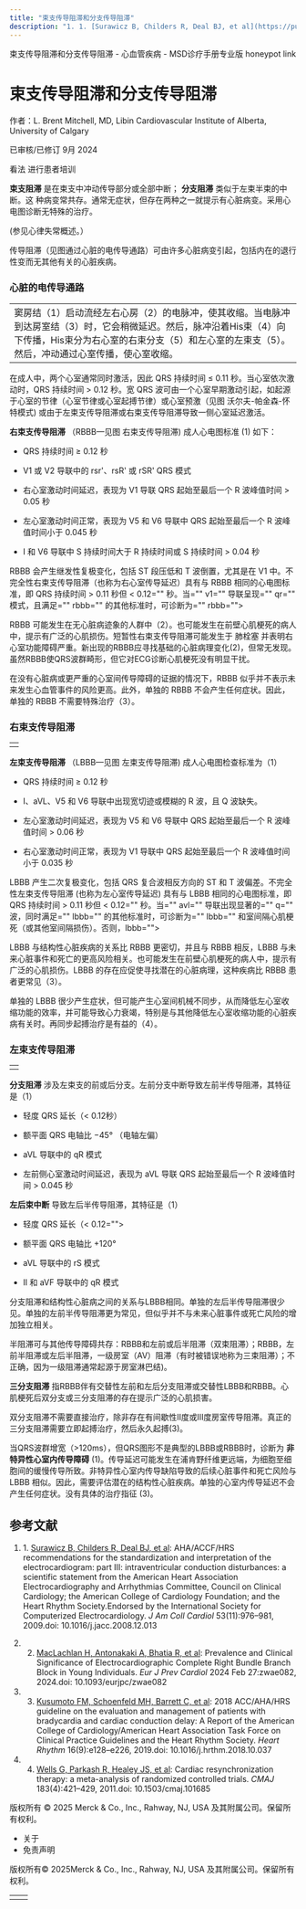 ```yaml
---
title: "束支传导阻滞和分支传导阻滞"
description: "1. 1. [Surawicz B, Childers R, Deal BJ, et al](https://pubmed.ncbi.nlm.nih.gov/19281930/): AHA/ACCF/HRS recommendations for the standardization and interpretation of the electrocardiogram: part III: intraventricular conduction disturbances: a scientific statement from the American Heart Association Electrocardiography and Arrhythmias Committee, Council on Clinical Cardiology; the American College of Cardiology Foundation; and the Heart Rhythm Society.Endorsed by the International Society for Computerized Electrocardiology. _J Am Coll Cardiol_ 53(11):976–981, 2009.doi: 10.1016/j.jacc.2008.12.013"
---
```


﻿束支传导阻滞和分支传导阻滞 \- 心血管疾病 \- MSD诊疗手册专业版 honeypot link

# 束支传导阻滞和分支传导阻滞

作者：L. Brent Mitchell, MD, Libin Cardiovascular Institute of Alberta, University of Calgary

已审核/已修订 9月 2024

看法 进行患者培训

**束支阻滞** 是在束支中冲动传导部分或全部中断； **分支阻滞** 类似于左束半束的中断。这 种病变常共存。通常无症状，但存在两种之一就提示有心脏病变。采用心电图诊断无特殊的治疗。

(参见心律失常概述。）

传导阻滞（见图通过心脏的电传导通路）可由许多心脏病变引起，包括内在的退行性变而无其他有关的心脏疾病。

### 心脏的电传导通路

|     |
| --- |
| 窦房结（1）启动流经左右心房（2）的电脉冲，使其收缩。当电脉冲到达房室结（3）时，它会稍微延迟。然后，脉冲沿着His束（4）向下传播，His束分为右心室的右束分支（5）和左心室的左束支（5）。然后，冲动通过心室传播，使心室收缩。<br> |

在成人中，两个心室通常同时激活，因此 QRS 持续时间 ≤ 0.11 秒。当心室依次激动时，QRS 持续时间 > 0.12 秒。宽 QRS 波可由一个心室早期激动引起，如起源于心室的节律（心室节律或心室起搏节律）或心室预激（见图 沃尔夫-帕金森-怀特模式) 或由于左束支传导阻滞或右束支传导阻滞导致一侧心室延迟激活。

**右束支传导阻滞** （RBBB—见图 右束支传导阻滞) 成人心电图标准 (1) 如下：

- QRS 持续时间 ≥ 0.12 秒

- V1 或 V2 导联中的 rsr'、rsR' 或 rSR' QRS 模式

- 右心室激动时间延迟，表现为 V1 导联 QRS 起始至最后一个 R 波峰值时间 > 0.05 秒

- 左心室激动时间正常，表现为 V5 和 V6 导联中 QRS 起始至最后一个 R 波峰值时间小于 0.045 秒

- I 和 V6 导联中 S 持续时间大于 R 持续时间或 S 持续时间 > 0.04 秒


RBBB 会产生继发性复极变化，包括 ST 段压低和 T 波倒置，尤其是在 V1 中。不完全性右束支传导阻滞（也称为右心室传导延迟）具有与 RBBB 相同的心电图标准，即 QRS 持续时间 > 0.11 秒但 < 0.12="" 秒。当="" v1="" 导联呈现="" qr="" 模式，且满足="" rbbb="" 的其他标准时，可诊断为="" rbbb="">

RBBB 可能发生在无心脏病迹象的人群中（2）。也可能发生在前壁心肌梗死的病人中，提示有广泛的心肌损伤。短暂性右束支传导阻滞可能发生于 肺栓塞 并表明右心室功能障碍严重。新出现的RBBB应寻找基础的心脏病理变化(2)，但常无发现。虽然RBBB使QRS波群畸形，但它对ECG诊断心肌梗死没有明显干扰。

在没有心脏病或更严重的心室间传导障碍的证据的情况下，RBBB 似乎并不表示未来发生心血管事件的风险更高。此外，单独的 RBBB 不会产生任何症状。因此，单独的 RBBB 不需要特殊治疗（3）。

### 右束支传导阻滞

|     |
| --- |
|  |

**左束支传导阻滞** （LBBB—见图 左束支传导阻滞) 成人心电图检查标准为（1）

- QRS 持续时间 ≥ 0.12 秒

- I、aVL、V5 和 V6 导联中出现宽切迹或模糊的 R 波，且 Q 波缺失。

- 左心室激动时间延迟，表现为 V5 和 V6 导联中 QRS 起始至最后一个 R 波峰值时间 > 0.06 秒

- 右心室激动时间正常，表现为 V1 导联中 QRS 起始至最后一个 R 波峰值时间小于 0.035 秒


LBBB 产生二次复极变化，包括 QRS 复合波相反方向的 ST 和 T 波偏差。不完全性左束支传导阻滞 (也称为左心室传导延迟) 具有与 LBBB 相同的心电图标准，即 QRS 持续时间 > 0.11 秒但 < 0.12="" 秒。当="" avl="" 导联出现显著的="" q="" 波，同时满足="" lbbb="" 的其他标准时，可诊断为="" lbbb="" 和室间隔心肌梗死（或其他室间隔损伤）。否则，lbbb="">

LBBB 与结构性心脏疾病的关系比 RBBB 更密切，并且与 RBBB 相反，LBBB 与未来心脏事件和死亡的更高风险相关。也可能发生在前壁心肌梗死的病人中，提示有广泛的心肌损伤。LBBB 的存在应促使寻找潜在的心脏病理，这种疾病比 RBBB 患者更常见（3）。

单独的 LBBB 很少产生症状，但可能产生心室间机械不同步，从而降低左心室收缩功能的效率，并可能导致心力衰竭，特别是与其他降低左心室收缩功能的心脏疾病有关时。再同步起搏治疗是有益的（4）。

### 左束支传导阻滞

|     |
| --- |
|  |

**分支阻滞** 涉及左束支的前或后分支。左前分支中断导致左前半传导阻滞，其特征是（1）

- 轻度 QRS 延长（< 0.12秒）

- 额平面 QRS 电轴比 −45° （电轴左偏）

- aVL 导联中的 qR 模式

- 左前侧心室激动时间延迟，表现为 aVL 导联 QRS 起始至最后一个 R 波峰值时间 > 0.045 秒


**左后束中断** 导致左后半传导阻滞，其特征是（1）

- 轻度 QRS 延长（< 0.12="">

- 额平面 QRS 电轴比 +120°

- aVL 导联中的 rS 模式

- II 和 aVF 导联中的 qR 模式


分支阻滞和结构性心脏病之间的关系与LBBB相同。单独的左后半传导阻滞很少见。单独的左前半传导阻滞更为常见，但似乎并不与未来心脏事件或死亡风险的增加独立相关。

半阻滞可与其他传导障碍共存：RBBB和左前或后半阻滞（双束阻滞）；RBBB，左前半阻滞或左后半阻滞，一级房室（AV）阻滞（有时被错误地称为三束阻滞）；不正确，因为一级阻滞通常起源于房室淋巴结)。

**三分支阻滞** 指RBBB伴有交替性左前和左后分支阻滞或交替性LBBB和RBBB。心肌梗死后双分支或三分支阻滞的存在提示广泛的心肌损害。

双分支阻滞不需要直接治疗，除非存在有间歇性Ⅱ度或Ⅲ度房室传导阻滞。真正的三分支阻滞需要立即起搏治疗，然后永久起搏(3)。

当QRS波群增宽（>120ms），但QRS图形不是典型的LBBB或RBBB时，诊断为 **非特异性心室内传导障碍** (1)。传导延迟可能发生在浦肯野纤维更远端，为细胞至细胞间的缓慢传导所致。非特异性心室内传导缺陷导致的后续心脏事件和死亡风险与 LBBB 相似。因此，需要评估潜在的结构性心脏疾病。单独的心室内传导延迟不会产生任何症状。没有具体的治疗指征 (3)。

## 参考文献

1. 1. [Surawicz B, Childers R, Deal BJ, et al](https://pubmed.ncbi.nlm.nih.gov/19281930/): AHA/ACCF/HRS recommendations for the standardization and interpretation of the electrocardiogram: part III: intraventricular conduction disturbances: a scientific statement from the American Heart Association Electrocardiography and Arrhythmias Committee, Council on Clinical Cardiology; the American College of Cardiology Foundation; and the Heart Rhythm Society.Endorsed by the International Society for Computerized Electrocardiology. _J Am Coll Cardiol_ 53(11):976–981, 2009.doi: 10.1016/j.jacc.2008.12.013

2. 2. [MacLachlan H, Antonakaki A, Bhatia R, et al](https://pubmed.ncbi.nlm.nih.gov/38412448/): Prevalence and Clinical Significance of Electrocardiographic Complete Right Bundle Branch Block in Young Individuals. _Eur J Prev Cardiol_ 2024 Feb 27:zwae082, 2024.doi: 10.1093/eurjpc/zwae082

3. 3. [Kusumoto FM, Schoenfeld MH, Barrett C, et al](https://pubmed.ncbi.nlm.nih.gov/30412709/): 2018 ACC/AHA/HRS guideline on the evaluation and management of patients with bradycardia and cardiac conduction delay: A Report of the American College of Cardiology/American Heart Association Task Force on Clinical Practice Guidelines and the Heart Rhythm Society. _Heart Rhythm_ 16(9):e128–e226, 2019.doi: 10.1016/j.hrthm.2018.10.037

4. 4. [Wells G, Parkash R, Healey JS, et al](https://pubmed.ncbi.nlm.nih.gov/21282316/): Cardiac resynchronization therapy: a meta-analysis of randomized controlled trials. _CMAJ_ 183(4):421–429, 2011.doi: 10.1503/cmaj.101685




版权所有 © 2025
Merck & Co., Inc., Rahway, NJ, USA 及其附属公司。保留所有权利。

- 关于
- 免责声明

版权所有© 2025Merck & Co., Inc., Rahway, NJ, USA 及其附属公司。保留所有权利。

|     |     |
| --- | --- |
|  |  |
